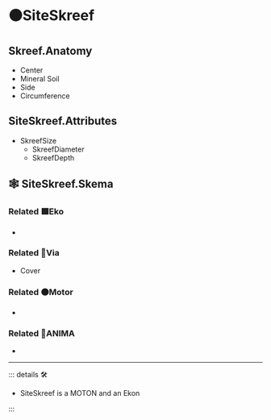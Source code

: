 # 🟠<motor>SiteSkreef</motor>

## Skreef.Anatomy

- Center
- Mineral Soil
- Side
- Circumference

## SiteSkreef.Attributes

- SkreefSize
    - SkreefDiameter
    - SkreefDepth

## 🕸 SiteSkreef.Skema

### Related 🟩<ekos>Eko</ekos>

-

### Related 🔻<via>Via</via>

- Cover

### Related 🟠<motor>Motor</motor>

-

### Related 💜<anima>ANIMA</anima>

-

---

<!-- =================================================== -->
<!-- =================================================== -->
<!-- =================================================== -->
<!-- =================================================== -->
<!-- =================================================== -->
::: details 🛠

- SiteSkreef is a MOTON and an Ekon

:::

